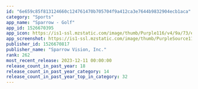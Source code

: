 ```yaml
---
id: "6e659c85f813124660c124761470b705704f9a412ca3e7644b9832904ecb1aca"
category: "Sports"
app_name: "Sparrow - Golf"
app_id: 1526670395
app_icon: https://is1-ssl.mzstatic.com/image/thumb/Purple116/v4/9a/73/ec/9a73ec75-ce79-5ee1-ad4c-0978a327e379/AppIconNew-0-0-1x_U007ephone-0-0-85-220.png/1024x1024bb.png
app_screenshot: https://is1-ssl.mzstatic.com/image/thumb/PurpleSource115/v4/fc/1a/7a/fc1a7a06-6c2c-eb18-1663-ab6e2e34c74e/dc4e82d7-fb4b-4ee4-8739-67d6093052e3_App_Store_Screenshot_sizeadjusted-01__U00281_U0029.png/1284x2778bb.png
publisher_id: 1526670817
publisher_name: "Sparrow Vision, Inc."
rank: 262
most_recent_release: 2023-12-11 00:00:00
release_count_in_past_year: 18
release_count_in_past_year_category: 14
release_count_in_past_year_top_in_category: 32
---
```

